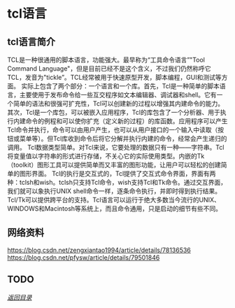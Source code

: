 # tcl语言  
## tcl语言简介  
TCL是一种很通用的脚本语言，功能强大。最早称为“工具命令语言”"Tool Command Language"，但是目前已经不是这个含义，不过我们仍然称呼它TCL，发音为"tickle”。TCL经常被用于快速原型开发，脚本编程，GUI和测试等方面。
实际上包含了两个部分：一个语言和一个库。首先，Tcl是一种简单的脚本语言，主要使用于发布命令给一些互交程序如文本编辑器、调试器和shell。它有一个简单的语法和很强可扩充性，Tcl可以创建新的过程以增强其内建命令的能力。其次，Tcl是一个库包，可以被嵌入应用程序，Tcl的库包含了一个分析器、用于执行内建命令的例程和可以使你扩充（定义新的过程）的库函数。应用程序可以产生Tcl命令并执行，命令可以由用户产生，也可以从用户接口的一个输入中读取（按钮或菜单等）。但Tcl库收到命令后将它分解并执行内建的命令，经常会产生递归的调用。
Tcl数据类型简单。对Tcl来说，它要处理的数据只有一种——字符串。Tcl将变量值以字符串的形式进行存储，不关心它的实际使用类型。内嵌的Tk（toolkit）图形工具可以提供简单而又丰富的图形功能，让用户可以轻松的创建简单的图形界面。
Tcl的执行是交互式的，Tcl提供了交互式命令界面，界面有两种：tclsh和wish。tclsh只支持Tcl命令，wish支持Tcl和Tk命令。通过交互界面，我们就可以象执行UNIX shell命令一样，逐条命令执行，并即时得到执行结果。
Tcl/Tk可以提供跨平台的支持。Tcl语言可以运行于绝大多数当今流行的UNIX、WINDOWS和Macintosh等系统上，而且命令通用，只是启动的细节有些不同。  


## 网络资料  
https://blog.csdn.net/zengxiantao1994/article/details/78136536  
https://blog.csdn.net/pfysw/article/details/79501846  


## TODO  



[*返回目录*](#tcl语言)  